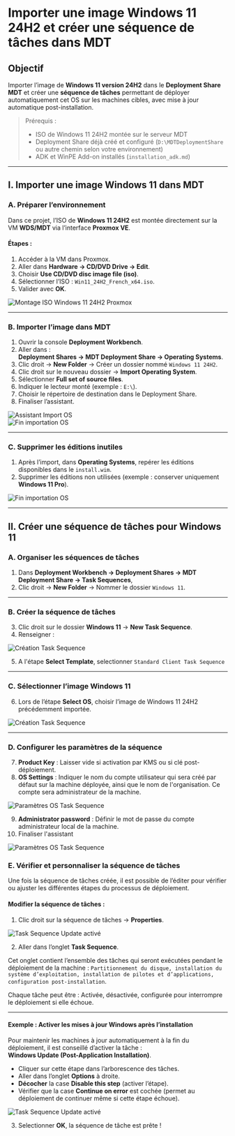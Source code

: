 # Importer une image Windows 11 24H2 et créer une séquence de tâches dans MDT

## Objectif

Importer l’image de **Windows 11 version 24H2** dans le **Deployment Share MDT** et créer une **séquence de tâches** permettant de déployer automatiquement cet OS sur les machines cibles, avec mise à jour automatique post-installation.

> Prérequis :  
> - ISO de Windows 11 24H2 montée sur le serveur MDT  
> - Deployment Share déjà créé et configuré (`D:\MDTDeploymentShare` ou autre chemin selon votre environnement)  
> - ADK et WinPE Add-on installés (`installation_adk.md`)

---

## I. Importer une image Windows 11 dans MDT

### A. Préparer l’environnement

Dans ce projet, l’ISO de **Windows 11 24H2** est montée directement sur la VM **WDS/MDT** via l’interface **Proxmox VE**.

#### Étapes :

1. Accéder à la VM dans Proxmox.
2. Aller dans **Hardware → CD/DVD Drive → Edit**.
3. Choisir **Use CD/DVD disc image file (iso)**.
4. Sélectionner l’ISO : `Win11_24H2_French_x64.iso`.
5. Valider avec **OK**.

![Montage ISO Windows 11 24H2 Proxmox](/captures/mdt_iso_mount_proxmox.png)

---

### B. Importer l’image dans MDT

1. Ouvrir la console **Deployment Workbench**.
2. Aller dans :  
   **Deployment Shares → MDT Deployment Share → Operating Systems**.
3. Clic droit → **New Folder** → Créer un dossier nommé `Windows 11 24H2`.
4. Clic droit  sur le nouveau dossier → **Import Operating System**.
5. Sélectionner **Full set of source files**.
6. Indiquer le lecteur monté (exemple : `E:\`).
7. Choisir le répertoire de destination dans le Deployment Share.
8. Finaliser l’assistant.

![Assistant Import OS](/captures/mdt_import_os_wizard.png)  
![Fin importation OS](/captures/mdt_import_os_finish.png)

---

### C. Supprimer les éditions inutiles 

1. Après l’import, dans **Operating Systems**, repérer les éditions disponibles dans le `install.wim`.
2. Supprimer les éditions non utilisées (exemple : conserver uniquement **Windows 11 Pro**).

![Fin importation OS](/captures/mdt_supp_editions.png)  

---

## II. Créer une séquence de tâches pour Windows 11

### A. Organiser les séquences de tâches

1. Dans **Deployment Workbench → Deployment Shares → MDT Deployment Share → Task Sequences**,  
2. Clic droit → **New Folder** → Nommer le dossier `Windows 11`.

---

### B. Créer la séquence de tâches

3. Clic droit sur le dossier **Windows 11** → **New Task Sequence**.
4. Renseigner :

![Création Task Sequence](/captures/mdt_create_task_sequence.png)  

5. A l'étape **Select Template**, selectionner `Standard Client Task Sequence`
---

### C. Sélectionner l’image Windows 11

6. Lors de l’étape **Select OS**, choisir l’image de Windows 11 24H2 précédemment importée.

![Création Task Sequence](/captures/mdt_select_os.png)  

---

### D. Configurer les paramètres de la séquence

7. **Product Key** : Laisser vide si activation par KMS ou si clé post-déploiement.  
8. **OS Settings** : Indiquer le nom du compte utilisateur qui sera créé par défaut sur la machine déployée, ainsi que le nom de l'organisation. Ce compte sera administrateur de la machine.
   
![Paramètres OS Task Sequence](/captures/mdt_os_settings.png)  

9. **Administrator password** : Définir le mot de passe du compte administrateur local de la machine.
10. Finaliser l'assistant

![Paramètres OS Task Sequence](/captures/mdt_task_finish.png)  

### E. Vérifier et personnaliser la séquence de tâches

Une fois la séquence de tâches créée, il est possible de l’éditer pour vérifier ou ajuster les différentes étapes du processus de déploiement.

#### Modifier la séquence de tâches :

1. Clic droit sur la séquence de tâches → **Properties**.  

![Task Sequence Update activé](/captures/mdt_modifier_sequence_tâche.png)

2. Aller dans l’onglet **Task Sequence**.

Cet onglet contient l’ensemble des tâches qui seront exécutées pendant le déploiement de la machine :  `Partitionnement du disque, installation du système d’exploitation, installation de pilotes et d’applications, configuration post-installation`.

Chaque tâche peut être :  Activée, désactivée, configurée pour interrompre le déploiement si elle échoue.

---

#### Exemple : Activer les mises à jour Windows après l’installation

Pour maintenir les machines à jour automatiquement à la fin du déploiement, il est conseillé d’activer la tâche :  
**Windows Update (Post-Application Installation)**.

- Cliquer sur cette étape dans l’arborescence des tâches.
- Aller dans l’onglet **Options** à droite.
- **Décocher** la case **Disable this step** (activer l’étape).
- Vérifier que la case **Continue on error** est cochée (permet au déploiement de continuer même si cette étape échoue).

![Task Sequence Update activé](/captures/mdt_task_windows_update.png)  

3. Selectionner **OK**, la séquence de tâche est prête !
